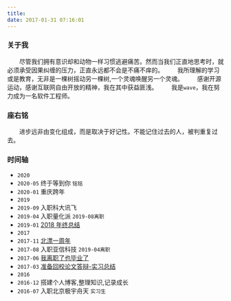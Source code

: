 ```yaml
---
title: 
date: 2017-01-31 07:16:01
---
```


### 关于我
　　尽管我们拥有意识却和动物一样习惯逃避痛苦。然而当我们正直地思考时，就必须承受因果纠缠的压力，正直永远都不会是不痛不痒的。
　　我所理解的学习或是教育，无非是一棵树摇动另一棵树,一个灵魂唤醒另一个灵魂。
　　感谢开源运动，感谢互联网自由开放的精神，我在其中获益匪浅。
　　我是`wave`，我在努力成为一名软件工程师。

 
### 座右铭
　　进步远非由变化组成，而是取决于好记性。不能记住过去的人，被判重复过去。

### 时间轴
- `2020`
 - `2020-05` 终于等到你 `铭铭`
 - `2020-01` 重庆跨年
- `2019`
 - `2019-09` 入职科大讯飞
 - `2019-04` 入职量化派 `2019-08离职`
 - `2019-01` [2018 年终总结](http://imbotao.top/goodbye-2018.html)
- `2017`
 - `2017-11` [北漂一周年](http://imbotao.top/talk-nonsense.html)
 - `2017-08` 入职亚信科技 `2019-04离职`
 - `2017-06` [我离职了也毕业了](http://imbotao.top/graduated-and-quit.html)
 - `2017-03` [准备回校论文答辩-实习总结](http://imbotao.top/safe-and-sound.html)
- `2016`
 - `2016-12` 搭建个人博客,整理知识,记录成长
 - `2016-07` 入职北京极宇舟天 `实习生`  



